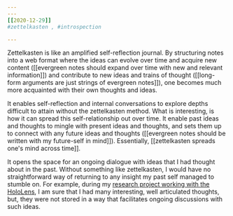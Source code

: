 ```yaml
---
---
[[2020-12-29]]
#zettelkasten , #introspection 

---
```

Zettelkasten is like an amplified self-reflection journal. By structuring notes into a web format where the ideas can evolve over time and acquire new content ([[evergreen notes should expand over time with new and relevant information]]) and contribute to new ideas and trains of thought ([[long-form arguments are just strings of evergreen notes]]), one becomes much more acquainted with their own thoughts and ideas. 

It enables self-reflection and internal conversations to explore depths difficult to attain without the zettelkasten method. What is interesting, is how it can spread this self-relationship out over time. It enable past ideas and thoughts to mingle with present ideas and thoughts, and sets them up to connect with any future ideas and thoughts ([[evergreen notes should be written with my future-self in mind]]). Essentially, [[zettelkasten spreads one's mind across time]].

It opens the space for an ongoing dialogue with ideas that I had thought about in the past. Without something like zettelkasten, I would have no straightforward way of returning to any insight my past self managed to stumble on. For example, during my [research project working with the HoloLens](https://www.youtube.com/watch?v=Gc2JlbQPhmY), I am sure that I had many interesting, well articulated thoughts, but, they were not stored in a way that facilitates ongoing discussions with such ideas.